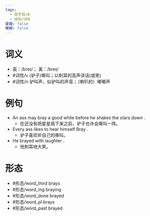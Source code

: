 ```yaml
---
tags:
  - 首字母/B
  - 级别/GRE
掌握: false
模糊: false
---
```

# 词义
- 英：/breɪ/； 美：/breɪ/
- #词性/v  (驴子)嘶叫；以刺耳的高声讲话(或笑)
- #词性/n  驴叫声，似驴叫的声音；（喇叭的）嘟嘟声
# 例句
- An ass may bray a good while before he shakes the stars down .
	- 在还没有把星星摇下来之前，驴子也许会嘶叫一阵。
- Every ass likes to hear himself Bray .
	- 驴子喜欢听自己的嘶叫。
- He brayed with laughter .
	- 他刺耳地大笑。
# 形态
- #形态/word_third brays
- #形态/word_ing braying
- #形态/word_done brayed
- #形态/word_pl brays
- #形态/word_past brayed
